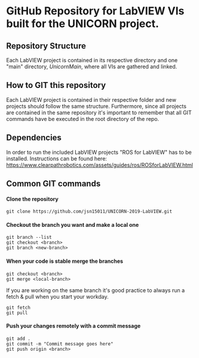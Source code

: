 # GitHub Repository for LabVIEW VIs built for the UNICORN project. 

## Repository Structure
Each LabVIEW project is contained in its respective directory and one "main" directory, *UnicornMain*, where all VIs are gathered and linked.  

## How to GIT this repository
Each LabVIEW project is contained in their respective folder and new projects should follow the same structure. Furthermore, since all projects are contained
in the same repository it's important to remember that all GIT commands have be executed in the root directory of the repo.

## Dependencies 
In order to run the included LabVIEW projects "ROS for LabVIEW" has to be installed. Instructions can be found here: https://www.clearpathrobotics.com/assets/guides/ros/ROSforLabVIEW.html

## Common GIT commands

#### Clone the repository

```
git clone https://github.com/jsn15011/UNICORN-2019-LabVIEW.git
```

#### Checkout the branch you want and make a local one

```
git branch --list
git checkout <branch>
git branch <new-branch>
```

#### When your code is stable merge the branches

```
git checkout <branch>
git merge <local-branch>
```

If you are working on the same branch it's good practice to always run a fetch & pull when you start your workday.

```
git fetch
git pull
```

#### Push your changes remotely with a commit message

```
git add .
git commit -m "Commit message goes here"
git push origin <branch> 
```

